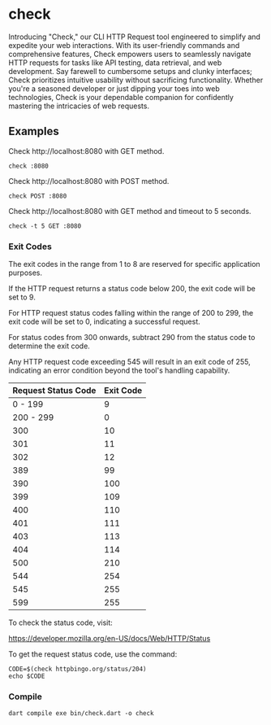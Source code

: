 # check

Introducing "Check," our CLI HTTP Request tool engineered to simplify and
expedite your web interactions. With its user-friendly commands and
comprehensive features, Check empowers users to seamlessly navigate HTTP
requests for tasks like API testing, data retrieval, and web development. Say
farewell to cumbersome setups and clunky interfaces; Check prioritizes intuitive
usability without sacrificing functionality. Whether you're a seasoned developer
or just dipping your toes into web technologies, Check is your dependable
companion for confidently mastering the intricacies of web requests.

## Examples

Check http://localhost:8080 with GET method.

```shell
check :8080
```

Check http://localhost:8080 with POST method.

```shell
check POST :8080
```

Check http://localhost:8080 with GET method and timeout to 5 seconds.

```shell
check -t 5 GET :8080
```

### Exit Codes

The exit codes in the range from 1 to 8 are reserved for specific application
purposes.

If the HTTP request returns a status code below 200, the exit code will be set
to 9.

For HTTP request status codes falling within the range of 200 to 299, the exit
code will be set to 0, indicating a successful request.

For status codes from 300 onwards, subtract 290 from the status code to
determine the exit code.

Any HTTP request code exceeding 545 will result in an exit code of 255,
indicating an error condition beyond the tool's handling capability.

| Request Status Code | Exit Code |
|---------------------|-----------|
| 0 - 199             | 9         |
| 200 - 299           | 0         |
| 300                 | 10        |
| 301                 | 11        |
| 302                 | 12        |
| 389                 | 99        |
| 390                 | 100       |
| 399                 | 109       |
| 400                 | 110       |
| 401                 | 111       |
| 403                 | 113       |
| 404                 | 114       |
| 500                 | 210       |
| 544                 | 254       |
| 545                 | 255       |
| 599                 | 255       |

To check the status code, visit:

https://developer.mozilla.org/en-US/docs/Web/HTTP/Status

To get the request status code, use the command:

```shell
CODE=$(check httpbingo.org/status/204)
echo $CODE
```

### Compile

```shell
dart compile exe bin/check.dart -o check
```
